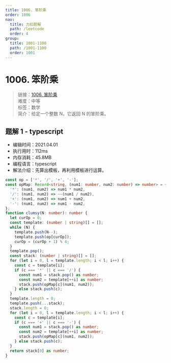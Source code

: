 ```yaml
---
title: 1006. 笨阶乘
order: 1006
nav:
  title: 力扣题解
  path: /leetcode
  order: 4
group:
  title: 1001-1100
  path: /1001-1100
  order: 1001
---
```


# 1006. 笨阶乘

> 链接：[1006. 笨阶乘](https://leetcode-cn.com/problems/clumsy-factorial/)  
> 难度：中等  
> 标签：数学  
> 简介：给定一个整数 N，它返回 N 的笨阶乘。

## 题解 1 - typescript

- 编辑时间：2021.04.01
- 执行用时：112ms
- 内存消耗：45.8MB
- 编程语言：typescript
- 解法介绍：先算出模板，再利用模板进行运算。

```typescript
const op = ['*', '/', '+', '-'];
const opMap: Record<string, (num1: number, num2: number) => number> = {
  '*': (num1, num2) => num1 * num2,
  '/': (num1, num2) => ~~(num1 / num2),
  '+': (num1, num2) => num1 + num2,
  '-': (num1, num2) => num1 - num2,
};
function clumsy(N: number): number {
  let curOp = 0;
  const template: (number | string)[] = [];
  while (N) {
    template.push(N--);
    template.push(op[curOp]);
    curOp = (curOp + 1) % 4;
  }
  template.pop();
  const stack: (number | string)[] = [];
  for (let i = 0, l = template.length; i < l; i++) {
    const c = template[i];
    if (c === '*' || c === '/') {
      const num1 = stack.pop() as number;
      const num2 = template[++i] as number;
      stack.push(opMap[c](num1, num2));
    } else stack.push(c);
  }
  template.length = 0;
  template.push(...stack);
  stack.length = 0;
  for (let i = 0, l = template.length; i < l; i++) {
    const c = template[i];
    if (c === '+' || c === '-') {
      const num1 = stack.pop() as number;
      const num2 = template[++i] as number;
      stack.push(opMap[c](num1, num2));
    } else stack.push(c);
  }
  return stack[0] as number;
}
```
